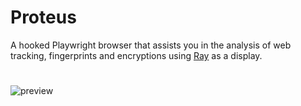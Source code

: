 # Proteus
A hooked Playwright browser that assists you in the analysis of web tracking, fingerprints and encryptions using [Ray](https://myray.app/) as a display.

#

![preview](https://i.imgur.com/dWKdCMo.png "preview")
